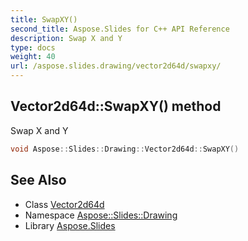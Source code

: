```yaml
---
title: SwapXY()
second_title: Aspose.Slides for C++ API Reference
description: Swap X and Y
type: docs
weight: 40
url: /aspose.slides.drawing/vector2d64d/swapxy/
---
```

## Vector2d64d::SwapXY() method


Swap X and Y

```cpp
void Aspose::Slides::Drawing::Vector2d64d::SwapXY()
```

## See Also

* Class [Vector2d64d](../)
* Namespace [Aspose::Slides::Drawing](../../)
* Library [Aspose.Slides](../../../)